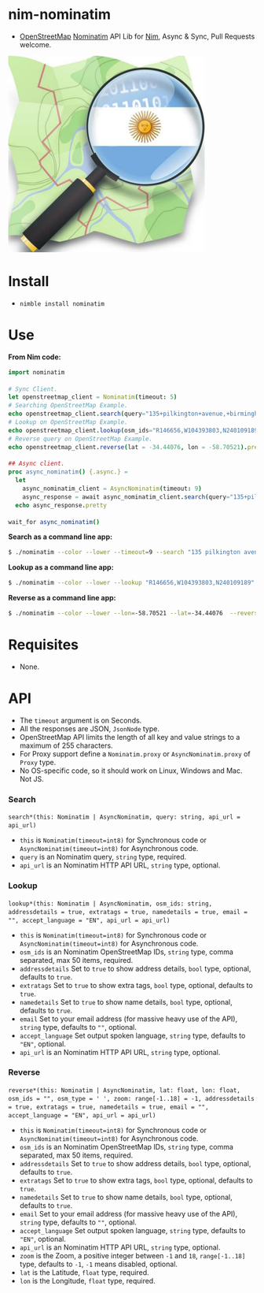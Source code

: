 # nim-nominatim

- [OpenStreetMap](https://openstreetmap.org) [Nominatim](https://nominatim.openstreetmap.org) API Lib for [Nim](https://nim-lang.org), Async & Sync, Pull Requests welcome.

![OpenStreetMap](https://raw.githubusercontent.com/juancarlospaco/nim-overpass/master/osm.jpg)


# Install

- `nimble install nominatim`


# Use

**From Nim code:**

```nim
import nominatim

# Sync Client.
let openstreetmap_client = Nominatim(timeout: 5)
# Searching OpenStreetMap Example.
echo openstreetmap_client.search(query="135+pilkington+avenue,+birmingham").pretty
# Lookup on OpenStreetMap Example.
echo openstreetmap_client.lookup(osm_ids="R146656,W104393803,N240109189").pretty
# Reverse query on OpenStreetMap Example.
echo openstreetmap_client.reverse(lat = -34.44076, lon = -58.70521).pretty

## Async client.
proc async_nominatim() {.async.} =
  let
    async_nominatim_client = AsyncNominatim(timeout: 9)
    async_response = await async_nominatim_client.search(query="135+pilkington+avenue,+birmingham")
  echo async_response.pretty

wait_for async_nominatim()
```

**Search as a command line app:**

```bash
$ ./nominatim --color --lower --timeout=9 --search "135 pilkington avenue, birmingham"
```

**Lookup as a command line app:**

```bash
$ ./nominatim --color --lower --lookup "R146656,W104393803,N240109189"
```

**Reverse as a command line app:**

```bash
$ ./nominatim --color --lower --lon=-58.70521 --lat=-34.44076  --reverse "reverse"
```


# Requisites

- None.


# API

- The `timeout` argument is on Seconds.
- All the responses are JSON, `JsonNode` type.
- OpenStreetMap API limits the length of all key and value strings to a maximum of 255 characters.
- For Proxy support define a `Nominatim.proxy` or `AsyncNominatim.proxy` of `Proxy` type.
- No OS-specific code, so it should work on Linux, Windows and Mac. Not JS.

### Search

`search*(this: Nominatim | AsyncNominatim, query: string, api_url = api_url)`

- `this` is `Nominatim(timeout=int8)` for Synchronous code or `AsyncNominatim(timeout=int8)` for Asynchronous code.
- `query` is an Nominatim query, `string` type, required.
- `api_url` is an Nominatim HTTP API URL, `string` type, optional.

### Lookup

`lookup*(this: Nominatim | AsyncNominatim, osm_ids: string, addressdetails = true, extratags = true, namedetails = true, email = "", accept_language = "EN", api_url = api_url)`

- `this` is `Nominatim(timeout=int8)` for Synchronous code or `AsyncNominatim(timeout=int8)` for Asynchronous code.
- `osm_ids` is an Nominatim OpenStreetMap IDs, `string` type, comma separated, max 50 items, required.
- `addressdetails` Set to `true` to show address details, `bool` type, optional, defaults to `true`.
- `extratags` Set to `true` to show extra tags, `bool` type, optional, defaults to `true`.
- `namedetails` Set to `true` to show name details, `bool` type, optional, defaults to `true`.
- `email` Set to your email address (for massive heavy use of the API), `string` type, defaults to `""`, optional.
- `accept_language` Set output spoken language, `string` type, defaults to `"EN"`, optional.
- `api_url` is an Nominatim HTTP API URL, `string` type, optional.

### Reverse

`reverse*(this: Nominatim | AsyncNominatim, lat: float, lon: float, osm_ids = "", osm_type = ' ', zoom: range[-1..18] = -1, addressdetails = true, extratags = true, namedetails = true, email = "", accept_language = "EN", api_url = api_url)`

- `this` is `Nominatim(timeout=int8)` for Synchronous code or `AsyncNominatim(timeout=int8)` for Asynchronous code.
- `osm_ids` is an Nominatim OpenStreetMap IDs, `string` type, comma separated, max 50 items, required.
- `addressdetails` Set to `true` to show address details, `bool` type, optional, defaults to `true`.
- `extratags` Set to `true` to show extra tags, `bool` type, optional, defaults to `true`.
- `namedetails` Set to `true` to show name details, `bool` type, optional, defaults to `true`.
- `email` Set to your email address (for massive heavy use of the API), `string` type, defaults to `""`, optional.
- `accept_language` Set output spoken language, `string` type, defaults to `"EN"`, optional.
- `api_url` is an Nominatim HTTP API URL, `string` type, optional.
- `zoom` is the Zoom, a positive integer between `-1` and `18`, `range[-1..18]` type, defaults to `-1`, `-1` means disabled, optional.
- `lat` is the Latitude, `float` type, required.
- `lon` is the Longitude, `float` type, required.
